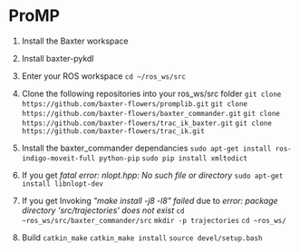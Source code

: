 # ProMP

1. Install the Baxter workspace

2. Install baxter-pykdl

3. Enter your ROS workspace
  `cd ~/ros_ws/src`

4. Clone the following repositories into your ros_ws/src folder
  `git clone https://github.com/baxter-flowers/promplib.git`
  `git clone https://github.com/baxter-flowers/baxter_commander.git`
  `git clone https://github.com/baxter-flowers/trac_ik_baxter.git`
  `git clone https://github.com/baxter-flowers/trac_ik.git`

5. Install the baxter_commander dependancies
  `sudo apt-get install ros-indigo-moveit-full python-pip`
  `sudo pip install xmltodict`

6. If you get _fatal error: nlopt.hpp: No such file or directory_
  `sudo apt-get install libnlopt-dev`

7. If you get Invoking _"make install -j8 -l8" failed_ due to _error: package directory 'src/trajectories' does not exist_
  `cd ~ros_ws/src/baxter_commander/src`
  `mkdir -p trajectories`
  `cd ~ros_ws/`

8. Build
  `catkin_make`
  `catkin_make install`
  `source devel/setup.bash`
